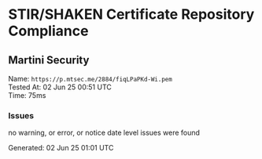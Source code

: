 # STIR/SHAKEN Certificate Repository Compliance

## Martini Security

Name: `https://p.mtsec.me/2884/fiqLPaPKd-Wi.pem`\
Tested At: 02 Jun 25 00:51 UTC\
Time: 75ms

### Issues

no warning, or error, or notice date level issues were found

Generated: 02 Jun 25 01:01 UTC